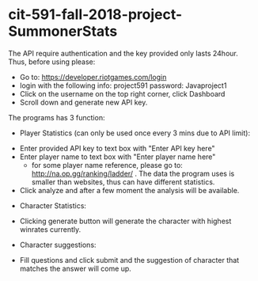 # cit-591-fall-2018-project-SummonerStats

The API require authentication and the key provided only lasts 24hour. Thus, before using please:
- Go to: https://developer.riotgames.com/login
- login with the following info: project591 password: Javaproject1
- Click on the username on the top right corner, click Dashboard
- Scroll down and generate new API key.

The programs has 3 function:
* Player Statistics (can only be used once every 3 mins due to API limit):
- Enter provided API key to text box with "Enter API key here"
- Enter player name to text box with "Enter player name here"
  * for some player name reference, please go to: http://na.op.gg/ranking/ladder/ . The data
  the program uses is smaller than websites, thus can have different statistics.
- Click analyze and after a few moment the analysis will be available.

* Character Statistics:
- Clicking generate button will generate the character with highest winrates currently.

* Character suggestions:
- Fill questions and click submit and the suggestion of character that matches the answer will come up.
